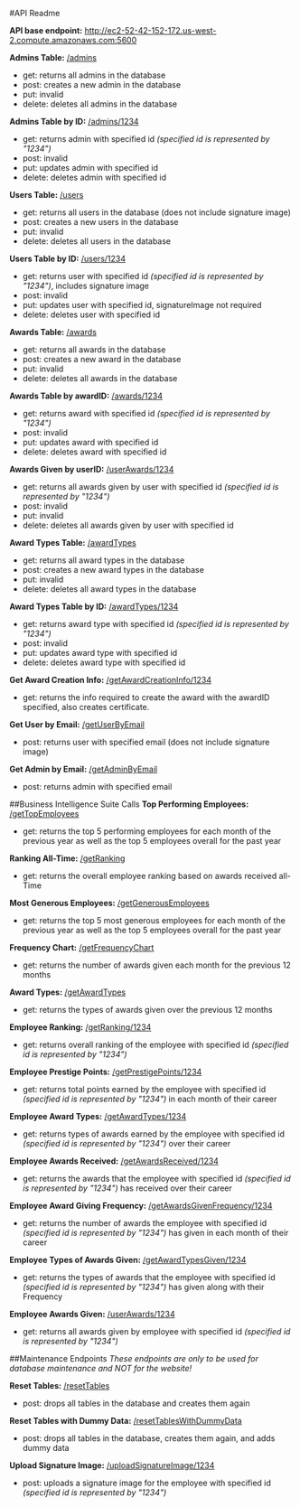 #API Readme

**API base endpoint:**
http://ec2-52-42-152-172.us-west-2.compute.amazonaws.com:5600


**Admins Table:** [/admins](http://ec2-52-42-152-172.us-west-2.compute.amazonaws.com:5600/admins)
- get: returns all admins in the database
- post: creates a new admin in the database
- put: invalid
- delete: deletes all admins in the database


**Admins Table by ID:** [/admins/1234](http://ec2-52-42-152-172.us-west-2.compute.amazonaws.com:5600/admins/1)
- get: returns admin with specified id _(specified id is represented by "1234")_
- post: invalid
- put: updates admin with specified id
- delete: deletes admin with specified id


**Users Table:** [/users](http://ec2-52-42-152-172.us-west-2.compute.amazonaws.com:5600/users)
- get: returns all users in the database (does not include signature image)
- post: creates a new users in the database
- put: invalid
- delete: deletes all users in the database


**Users Table by ID:** [/users/1234](http://ec2-52-42-152-172.us-west-2.compute.amazonaws.com:5600/users/1)
- get: returns user with specified id _(specified id is represented by "1234")_, includes signature image
- post: invalid
- put: updates user with specified id, signatureImage not required
- delete: deletes user with specified id


**Awards Table:** [/awards](http://ec2-52-42-152-172.us-west-2.compute.amazonaws.com:5600/awards)
- get: returns all awards in the database
- post: creates a new award in the database
- put: invalid
- delete: deletes all awards in the database


**Awards Table by awardID:** [/awards/1234](http://ec2-52-42-152-172.us-west-2.compute.amazonaws.com:5600/awards/1)
- get: returns award with specified id _(specified id is represented by "1234")_
- post: invalid
- put: updates award with specified id
- delete: deletes award with specified id


**Awards Given by userID:** [/userAwards/1234](http://ec2-52-42-152-172.us-west-2.compute.amazonaws.com:5600/userAwards/1)
- get: returns all awards given by user with specified id _(specified id is represented by "1234")_
- post: invalid
- put: invalid
- delete: deletes all awards given by user with specified id


**Award Types Table:** [/awardTypes](http://ec2-52-42-152-172.us-west-2.compute.amazonaws.com:5600/awardTypes)
- get: returns all award types in the database
- post: creates a new award types in the database
- put: invalid
- delete: deletes all award types in the database


**Award Types Table by ID:** [/awardTypes/1234](http://ec2-52-42-152-172.us-west-2.compute.amazonaws.com:5600/awardTypes/1)
- get: returns award type with specified id _(specified id is represented by "1234")_
- post: invalid
- put: updates award type with specified id
- delete: deletes award type with specified id


**Get Award Creation Info:** [/getAwardCreationInfo/1234](http://ec2-52-42-152-172.us-west-2.compute.amazonaws.com:5600/getAwardCreationInfo/1)
- get: returns the info required to create the award with the awardID specified, also creates certificate.


**Get User by Email:** [/getUserByEmail](http://ec2-52-42-152-172.us-west-2.compute.amazonaws.com:5600/getUserByEmail)
- post: returns user with specified email (does not include signature image)


**Get Admin by Email:** [/getAdminByEmail](http://ec2-52-42-152-172.us-west-2.compute.amazonaws.com:5600/getAdminByEmail)
- post: returns admin with specified email



##Business Intelligence Suite Calls
**Top Performing Employees:** [/getTopEmployees](http://ec2-52-42-152-172.us-west-2.compute.amazonaws.com:5600/getTopEmployees)
- get: returns the top 5 performing employees for each month of the previous year as well as the top 5 employees overall for the past year


**Ranking All-Time:** [/getRanking](http://ec2-52-42-152-172.us-west-2.compute.amazonaws.com:5600/getRanking)
- get: returns the overall employee ranking based on awards received all-Time


**Most Generous Employees:** [/getGenerousEmployees](http://ec2-52-42-152-172.us-west-2.compute.amazonaws.com:5600/getGenerousEmployees)
- get: returns the top 5 most generous employees for each month of the previous year as well as the top 5 employees overall for the past year


**Frequency Chart:** [/getFrequencyChart](http://ec2-52-42-152-172.us-west-2.compute.amazonaws.com:5600/getFrequencyChart)
- get: returns the number of awards given each month for the previous 12 months


**Award Types:** [/getAwardTypes](http://ec2-52-42-152-172.us-west-2.compute.amazonaws.com:5600/getAwardTypes)
- get: returns the types of awards given over the previous 12 months


**Employee Ranking:** [/getRanking/1234](http://ec2-52-42-152-172.us-west-2.compute.amazonaws.com:5600/getRanking/1)
- get: returns overall ranking of the employee with specified id _(specified id is represented by "1234")_


**Employee Prestige Points:** [/getPrestigePoints/1234](http://ec2-52-42-152-172.us-west-2.compute.amazonaws.com:5600/getPrestigePoints/1)
- get: returns total points earned by the employee with specified id _(specified id is represented by "1234")_ in each month of their career


**Employee Award Types:** [/getAwardTypes/1234](http://ec2-52-42-152-172.us-west-2.compute.amazonaws.com:5600/getAwardTypes/1)
- get: returns types of awards earned by the employee with specified id _(specified id is represented by "1234")_ over their career


**Employee Awards Received:** [/getAwardsReceived/1234](http://ec2-52-42-152-172.us-west-2.compute.amazonaws.com:5600/getAwardsReceived/1)
- get: returns the awards that the employee with specified id _(specified id is represented by "1234")_ has received over their career


**Employee Award Giving Frequency:** [/getAwardsGivenFrequency/1234](http://ec2-52-42-152-172.us-west-2.compute.amazonaws.com:5600/getAwardsGivenFrequency/1)
- get: returns the number of awards the employee with specified id _(specified id is represented by "1234")_ has given in each month of their career


**Employee Types of Awards Given:** [/getAwardTypesGiven/1234](http://ec2-52-42-152-172.us-west-2.compute.amazonaws.com:5600/getAwardTypesGiven/1)
- get: returns the types of awards that the employee with specified id _(specified id is represented by "1234")_ has given along with their Frequency


**Employee Awards Given:** [/userAwards/1234](http://ec2-52-42-152-172.us-west-2.compute.amazonaws.com:5600/userAwards/1)
- get: returns all awards given by employee with specified id _(specified id is represented by "1234")_



##Maintenance Endpoints
_These endpoints are only to be used for database maintenance and NOT for the website!_


**Reset Tables:** [/resetTables](http://ec2-52-42-152-172.us-west-2.compute.amazonaws.com:5600/resetTables)
- post: drops all tables in the database and creates them again


**Reset Tables with Dummy Data:** [/resetTablesWithDummyData](http://ec2-52-42-152-172.us-west-2.compute.amazonaws.com:5600/resetTablesWithDummyData)
- post: drops all tables in the database, creates them again, and adds dummy data


**Upload Signature Image:** [/uploadSignatureImage/1234](http://ec2-52-42-152-172.us-west-2.compute.amazonaws.com:5600/uploadSignatureImage/1)
- post: uploads a signature image for the employee with specified id _(specified id is represented by "1234")_